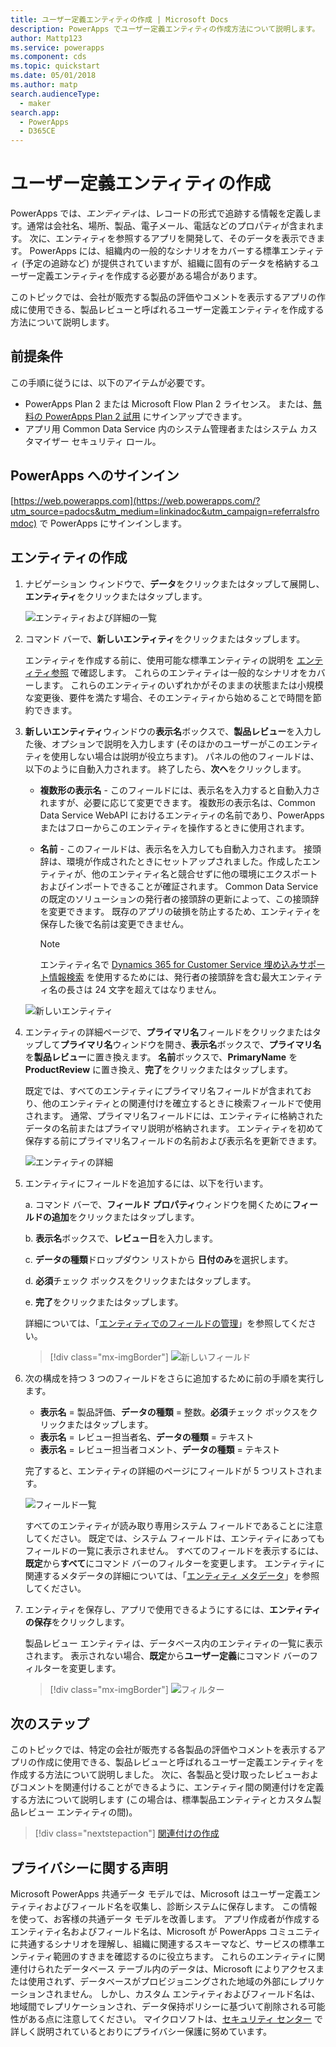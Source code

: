 ```yaml
---
title: ユーザー定義エンティティの作成 | Microsoft Docs
description: PowerApps でユーザー定義エンティティの作成方法について説明します。
author: Mattp123
ms.service: powerapps
ms.component: cds
ms.topic: quickstart
ms.date: 05/01/2018
ms.author: matp
search.audienceType:
  - maker
search.app:
  - PowerApps
  - D365CE
---
```


# <a name="create-a-custom-entity"></a>ユーザー定義エンティティの作成
PowerApps では、*エンティティ*は、レコードの形式で追跡する情報を定義します。通常は会社名、場所、製品、電子メール、電話などのプロパティが含まれます。 次に、エンティティを参照するアプリを開発して、そのデータを表示できます。 PowerApps には、組織内の一般的なシナリオをカバーする標準エンティティ (予定の追跡など) が提供されていますが、組織に固有のデータを格納するユーザー定義エンティティを作成する必要がある場合があります。

このトピックでは、会社が販売する製品の評価やコメントを表示するアプリの作成に使用できる、製品レビューと呼ばれるユーザー定義エンティティを作成する方法について説明します。

## <a name="prerequisites"></a>前提条件
この手順に従うには、以下のアイテムが必要です。
* PowerApps Plan 2 または Microsoft Flow Plan 2 ライセンス。 または、[無料の PowerApps Plan 2 試用](https://web.powerapps.com/signup?redirect=marketing&email=) にサインアップできます。
* アプリ用 Common Data Service 内のシステム管理者またはシステム カスタマイザー セキュリティ ロール。

## <a name="sign-in-to-powerapps"></a>PowerApps へのサインイン
[https://web.powerapps.com](https://web.powerapps.com/?utm_source=padocs&utm_medium=linkinadoc&utm_campaign=referralsfromdoc) で PowerApps にサインインします。

## <a name="create-an-entity"></a>エンティティの作成
1. ナビゲーション ウィンドウで、**データ**をクリックまたはタップして展開し、**エンティティ**をクリックまたはタップします。

    ![エンティティおよび詳細の一覧](./media/data-platform-cds-create-entity/entitylist.png "エンティティ リスト")

2. コマンド バーで、**新しいエンティティ**をクリックまたはタップします。

    エンティティを作成する前に、使用可能な標準エンティティの説明を [エンティティ参照](../../developer/common-data-service/reference/about-entity-reference.md) で確認します。 これらのエンティティは一般的なシナリオをカバーします。 これらのエンティティのいずれかがそのままの状態または小規模な変更後、要件を満たす場合、そのエンティティから始めることで時間を節約できます。 

3. **新しいエンティティ**ウィンドウの**表示名**ボックスで、**製品レビュー**を入力した後、オプションで説明を入力します (そのほかのユーザーがこのエンティティを使用しない場合は説明が役立ちます)。 パネルの他のフィールドは、以下のように自動入力されます。 終了したら、**次へ**をクリックします。

    * **複数形の表示名** - このフィールドには、表示名を入力すると自動入力されますが、必要に応じて変更できます。 複数形の表示名は、Common Data Service WebAPI におけるエンティティの名前であり、PowerApps またはフローからこのエンティティを操作するときに使用されます。
    * **名前** - このフィールドは、表示名を入力しても自動入力されます。 接頭辞は、環境が作成されたときにセットアップされました。作成したエンティティが、他のエンティティ名と競合せずに他の環境にエクスポートおよびインポートできることが確証されます。 Common Data Service の既定のソリューションの発行者の接頭辞の更新によって、この接頭辞を変更できます。 既存のアプリの破損を防止するため、エンティティを保存した後で名前は変更できません。

       > [!NOTE]
       > エンティティ名で [Dynamics 365 for Customer Service 埋め込みサポート情報検索](/dynamics365/customer-engagement/customer-service/set-up-knowledge-management-embedded-knowledge-search) を使用するためには、発行者の接頭辞を含む最大エンティティ名の長さは 24 文字を超えてはなりません。
     
    ![新しいエンティティ](./media/data-platform-cds-create-entity/newentitypanel.png "新しいエンティティ パネル")

4. エンティティの詳細ページで、**プライマリ名**フィールドをクリックまたはタップして**プライマリ名**ウィンドウを開き、**表示名**ボックスで、**プライマリ名**を**製品レビュー**に置き換えます。 **名前**ボックスで、**PrimaryName** を **ProductReview** に置き換え、**完了**をクリックまたはタップします。
 
    既定では、すべてのエンティティにプライマリ名フィールドが含まれており、他のエンティティとの関連付けを確立するときに検索フィールドで使用されます。 通常、プライマリ名フィールドには、エンティティに格納されたデータの名前またはプライマリ説明が格納されます。 エンティティを初めて保存する前にプライマリ名フィールドの名前および表示名を更新できます。

    ![エンティティの詳細](./media/data-platform-cds-create-entity/newentitydetails.png "新しいエンティティの詳細")

5. エンティティにフィールドを追加するには、以下を行います。
 
    a. コマンド バーで、**フィールド プロパティ**ウィンドウを開くために**フィールドの追加**をクリックまたはタップします。

    b. **表示名**ボックスで、**レビュー日**を入力します。

    c. **データの種類**ドロップダウン リストから **日付のみ**を選択します。

    d. **必須**チェック ボックスをクリックまたはタップします。
    
    e. **完了**をクリックまたはタップします。
     
    詳細については、「[エンティティでのフィールドの管理](data-platform-manage-fields.md)」を参照してください。

    > [!div class="mx-imgBorder"] 
    > ![新しいフィールド](./media/data-platform-cds-create-entity/newfieldpanel-2.png "新しいフィールド パネル")

6. 次の構成を持つ 3 つのフィールドをさらに追加するために前の手順を実行します。
    * **表示名** = 製品評価、**データの種類** = 整数。**必須**チェック ボックスをクリックまたはタップします。
    * **表示名** = レビュー担当者名、**データの種類** = テキスト
    * **表示名** = レビュー担当者コメント、**データの種類** = テキスト

    完了すると、エンティティの詳細のページにフィールドが 5 つリストされます。

    ![フィールド一覧](./media/data-platform-cds-create-entity/addedfields.png "フィールドの一覧")

    すべてのエンティティが読み取り専用システム フィールドであることに注意してください。 既定では、システム フィールドは、エンティティにあってもフィールドの一覧に表示されません。 すべてのフィールドを表示するには、**既定**から**すべて**にコマンド バーのフィルターを変更します。 エンティティに関連するメタデータの詳細については、「[エンティティ メタデータ](../../developer/common-data-service/entity-metadata.md)」を参照してください。

7. エンティティを保存し、アプリで使用できるようにするには、**エンティティの保存**をクリックします。

    製品レビュー エンティティは、データベース内のエンティティの一覧に表示されます。 表示されない場合、**既定**から**ユーザー定義**にコマンド バーのフィルターを変更します。

    > [!div class="mx-imgBorder"] 
    > ![フィルター](./media/data-platform-cds-create-entity/filter.png "フィールター選択")

## <a name="next-steps"></a>次のステップ
このトピックでは、特定の会社が販売する各製品の評価やコメントを表示するアプリの作成に使用できる、製品レビューと呼ばれるユーザー定義エンティティを作成する方法について説明しました。 次に、各製品と受け取ったレビューおよびコメントを関連付けることができるように、エンティティ間の関連付けを定義する方法について説明します (この場合は、標準製品エンティティとカスタム製品レビュー エンティティの間)。

> [!div class="nextstepaction"]
> [関連付けの作成](data-platform-entity-lookup.md)

## <a name="privacy-notice"></a>プライバシーに関する声明
Microsoft PowerApps 共通データ モデルでは、Microsoft はユーザー定義エンティティおよびフィールド名を収集し、診断システムに保存します。 この情報を使って、お客様の共通データ モデルを改善します。 アプリ作成者が作成するエンティティ名およびフィールド名は、Microsoft が PowerApps コミュニティに共通するシナリオを理解し、組織に関連するスキーマなど、サービスの標準エンティティ範囲のすきまを確認するのに役立ちます。 これらのエンティティに関連付けられたデータベース テーブル内のデータは、Microsoft によりアクセスまたは使用されず、データベースがプロビジョニングされた地域の外部にレプリケーションされません。 しかし、カスタム エンティティおよびフィールド名は、地域間でレプリケーションされ、データ保持ポリシーに基づいて削除される可能性がある点に注意してください。 マイクロソフトは、[セキュリティ センター](https://www.microsoft.com/trustcenter/Privacy/default.aspx) で詳しく説明されているとおりにプライバシー保護に努めています。
